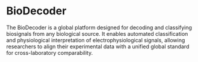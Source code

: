 # BioDecoder
The BioDecoder is a global platform designed for decoding and classifying biosignals from any biological source. It enables automated classification and physiological interpretation of electrophysiological signals, allowing researchers to align their experimental data with a unified global standard for cross-laboratory comparability.
